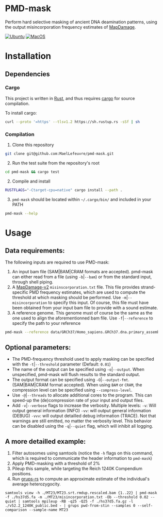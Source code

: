 # PMD-mask

Perform hard selective masking of ancient DNA deamination patterns, using the output misincorporation frequency estimates of [MapDamage](https://github.com/ginolhac/mapDamage.git).  

[![Ubuntu](https://github.com/MaelLefeuvre/pmd-mask/actions/workflows/Ubuntu.yml/badge.svg)](https://github.com/MaelLefeuvre/pmd-mask/actions/workflows/Ubuntu.yml) [![MacOS](https://github.com/MaelLefeuvre/pmd-mask/actions/workflows/MacOS.yml/badge.svg)](https://github.com/MaelLefeuvre/pmd-mask/actions/workflows/MacOS.yml)


# Installation

## Dependencies

### Cargo
This project is written in [Rust](https://www.rust-lang.org/), and thus requires [cargo](https://crates.io/) for source compilation.

To install cargo:
```Bash
curl --proto '=https' --tlsv1.2 https://sh.rustup.rs -sSf | sh
```

### Compilation

1. Clone this repository
```Bash
git clone git@github.com:MaelLefeuvre/pmd-mask.git
```

2. Run the test suite from the repository's root
```Bash
cd pmd-mask && cargo test
```

2. Compile and install
```Bash
RUSTFLAGS="-Ctarget-cpu=native" cargo install --path .
```

3. `pmd-mask` should be located within `~/.cargo/bin/` and included in your PATH
```Bash
pmd-mask --help
```

# Usage
## Data requirements:

The following inputs are required to use PMD-mask:
1. An input bam file (SAM|BAM|CRAM formats are accepted). pmd-mask can either read from a file (using `-b`|`--bam`) or from the standard input, through shell piping.
2. A [MapDamage-v2](https://github.com/ginolhac/mapDamage.git)  `misinscorporation.txt` file. This file provides strand-specific PMD frequency estimates, which are used to compute the threshold at which masking should be performed. Use `-m`|`--misincorporation` to specify this input. Of course, this file must have been obtained from your input bam file to provide with a sound estimate.
3. A reference genome. This genome must of course be the same as the one used to align the aforementionned bam file. Use `-f`|`--reference` to specify the path to your reference

```Bash
pmd-mask --reference data/GRCh37/Homo_sapiens.GRCh37.dna.primary_assemby.fa --misincorporation test-sample-MD-folder/misincorporation.txt --bam ./test-sample.srt.rmdup.bam 
```

## Optional parameters:

- The PMD-frequency threshold used to apply masking can be specified with the `-t`|`--threshold` parameter (Default: `0.01`)
- The name of the output can be specified using `-o`|`--output`. When unspecified, pmd-mask will flush results to the standard output.
- The output format can be specified using `-O`|`--output-fmt`. (SAM|BAM|CRAM format accepted). When using `BAM` or `CRAM`, the compression level can be specified using `--compress-level`.
- Use `-@`|`--threads` to allocate additional cores to the program. This can speed-up the (de)compression rate of your input and output files.
- Add `-v`|`--verbose` flags to increase the verbosity. Multiple levels: `-v`: Will output general information (INFO) `-vv`: will output general information (DEBUG) `-vvv`: will output detailled debug information (TRACE). Not that warnings are still emitted, no matter the verbosity level. This behavior can be disabled using the `-q`|`--quiet` flag, which will inhibit all logging.

## A more detailled example:

1. Filter autosomes using samtools (notice the `-h` flags on this command, which is required to communicate the header information to `pmd-mask`) 
2. Apply PMD-masking with a threshold of 2%
3. Pileup this sample, while targeting the Reich 1240K Compendium positions.
4. Run [grups-rs](https://github.com/MaelLefeuvre/grups)  to compute an approximate estimate of the individual's average heterozygocity.
```
samtools view -h ./MT23/MT23.srt.rmdup.rescaled.bam {1..22} | pmd-mask -f ./hs37d5.fa -m ./MT23/misincorporation.txt -Ob --threshold 0.02 --quiet | samtools mpileup -RB -q25 -Q25 -f ./hs37d5.fa.gz -l ./v52.2_1240K_public.bed - | grups pwd-from-stin --samples 0 --self-comparison --sample-name MT23
```

